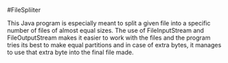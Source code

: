 #FileSpliiter

This Java program is especially meant to split a given file into a specific number of files of almost equal sizes. The use of FileInputStream
and FileOutputStream makes it easier to work with the files and the program tries its best to make equal partitions and in case of extra bytes,
it manages to use that extra byte into the final file made.
